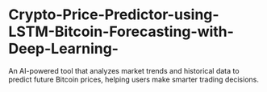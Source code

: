 # Crypto-Price-Predictor-using-LSTM-Bitcoin-Forecasting-with-Deep-Learning-
An AI-powered tool that analyzes market trends and historical data to predict future Bitcoin prices, helping users make smarter trading decisions.
